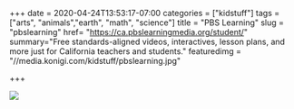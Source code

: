 +++
date = 2020-04-24T13:53:17-07:00
categories = ["kidstuff"]
tags = ["arts", "animals","earth", "math", "science"]
title = "PBS Learning"
slug = "pbslearning"
href= "https://ca.pbslearningmedia.org/student/"
summary="Free standards-aligned videos, interactives, lesson plans, and more just for California teachers and students."
featuredimg = "//media.konigi.com/kidstuff/pbslearning.jpg"

+++

<img src="//media.konigi.com/kidstuff/pbslearning.jpg" />
